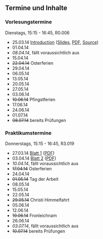 ## Termine und Inhalte

### Vorlesungstermine

Dienstags, 15:15 - 16:45, R0.006

-   25.03.14 [Introduction](/docs/lectures/fun/html/01_Introduction.html) ([Slides](/docs/lectures/fun/presentation/01_Introduction.html), [PDF](/docs/lectures/fun/pdf/01_Introduction.pdf), [Source](https://github.com/obcode/fun/blob/master/01_Introduction.txt))
-   01.04.14
-   *08.04.14*, fällt voraussichtlich aus
-   15.04.14
-   <s>22.04.14</s> Osterferien
-   29.04.14
-   06.05.14
-   13.05.14
-   20.05.14
-   27.05.14
-   03.06.14
-   <s>10.06.14</s> Pfingstferien
-   17.06.14
-   24.06.14
-   01.07.14
-   <s>08.07.14</s> bereits Prüfungen

### Praktikumstermine

Donnerstags, 15:15 - 16:45, R3.019

-   27.03.14 [Blatt 1](/docs/lectures/fun/html/Blatt01.html) ([PDF](/docs/lectures/fun/pdf/Blatt01.pdf))
-   03.04.14 [Blatt 2](/docs/lectures/fun/html/Blatt02.html) ([PDF](/docs/lectures/fun/pdf/Blatt02.pdf))
-   *10.04.14*, fällt voraussichtlich aus
-   <s>17.04.14</s> Osterferien
-   24.04.14
-   <s>01.05.14</s> Tag der Arbeit
-   08.05.14
-   15.05.14
-   22.05.14
-   <s>29.05.14</s> Christi Himmelfahrt
-   05.06.14
-   12.06.14
-   <s>19.06.14</s> Fronleichnam
-   26.06.14
-   *03.07.14*, fällt voraussichtlich aus
-   <s>10.07.14</s> bereits Prüfungen

<!--
### Aufgabenblätter

-   Blatt 1
    ([HTML](/docs/lectures/fun/html/Blatt1.html),
    [PDF](/docs/lectures/fun/pdf/Blatt1.pdf))
-   Blatt 2
    ([HTML](/docs/lectures/fun/html/Blatt2.html),
    [PDF](/docs/lectures/fun/pdf/Blatt2.pdf))
-   Blatt 3
    ([HTML](/docs/lectures/fun/html/Blatt3.html),
    [PDF](/docs/lectures/fun/pdf/Blatt3.pdf))
-   Blatt 4
    ([HTML](/docs/lectures/fun/html/Blatt4.html),
    [PDF](/docs/lectures/fun/pdf/Blatt4.pdf))
-   Blatt 5
    ([HTML](/docs/lectures/fun/html/Blatt5.html),
    [PDF](/docs/lectures/fun/pdf/Blatt5.pdf))
-->

